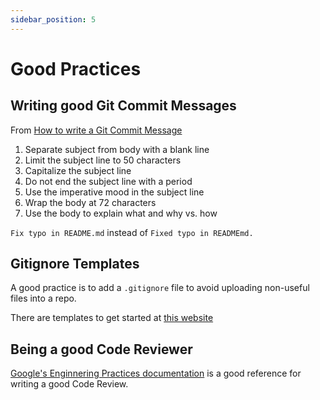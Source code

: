 ```yaml
---
sidebar_position: 5
---
```


# Good Practices

## Writing good Git Commit Messages

From [How to write a Git Commit Message](https://chris.beams.io/posts/git-commit/)

1. Separate subject from body with a blank line
2. Limit the subject line to 50 characters
3. Capitalize the subject line
4. Do not end the subject line with a period
5. Use the imperative mood in the subject line
6. Wrap the body at 72 characters
7. Use the body to explain what and why vs. how

```Fix typo in README.md``` instead of ```Fixed typo in READMEmd.```

## Gitignore Templates

A good practice is to add a `.gitignore` file to avoid uploading non-useful files into a repo.

There are templates to get started at [this website](https://github.com/github/gitignore)

## Being a good Code Reviewer

[Google's Enginnering Practices documentation](https://google.github.io/eng-practices/review/) is a good reference for writing a good Code Review.